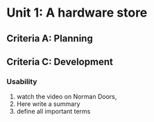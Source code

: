 # Unit 1: A hardware store 



## Criteria A: Planning


## Criteria C: Development

### Usability

1. watch the video on Norman Doors,
1. Here write a summary
1. define all important terms
